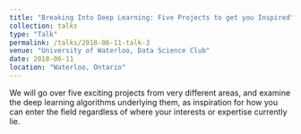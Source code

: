```yaml
---
title: "Breaking Into Deep Learning: Five Projects to get you Inspired"
collection: talks
type: "Talk"
permalink: /talks/2018-06-11-talk-3
venue: "University of Waterloo, Data Science Club"
date: 2018-06-11
location: "Waterloo, Ontario"
---
```


We will go over five exciting projects from very different areas, and examine the deep learning algorithms underlying them, as inspiration for how you can enter the field regardless of where your interests or expertise currently lie. 
